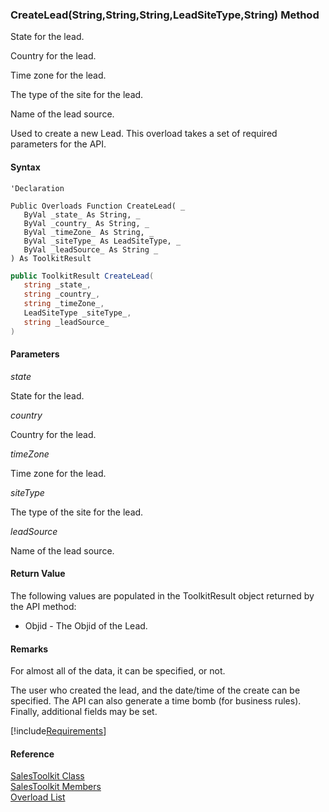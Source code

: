 ﻿### CreateLead(String,String,String,LeadSiteType,String) Method

State for the lead.

Country for the lead.

Time zone for the lead.

The type of the site for the lead.

Name of the lead source.

Used to create a new Lead. This overload takes a set of required parameters for the API.

#### Syntax

```vbnet
'Declaration

Public Overloads Function CreateLead( _
   ByVal _state_ As String, _
   ByVal _country_ As String, _
   ByVal _timeZone_ As String, _
   ByVal _siteType_ As LeadSiteType, _
   ByVal _leadSource_ As String _
) As ToolkitResult
```

```csharp
public ToolkitResult CreateLead( 
   string _state_,
   string _country_,
   string _timeZone_,
   LeadSiteType _siteType_,
   string _leadSource_
)
```

#### Parameters

_state_

State for the lead.

_country_

Country for the lead.

_timeZone_

Time zone for the lead.

_siteType_

The type of the site for the lead.

_leadSource_

Name of the lead source.

#### Return Value

The following values are populated in the ToolkitResult object returned by the API method:

*   Objid \- The Objid of the Lead.

#### Remarks

For almost all of the data, it can be specified, or not.

The user who created the lead, and the date/time of the create can be specified. The API can also generate a time bomb (for business rules). Finally, additional fields may be set.

[!include[Requirements](../partials/requirements.md)]

#### Reference

[SalesToolkit Class](FChoice.Toolkits.Clarify~FChoice.Toolkits.Clarify.Sales.SalesToolkit.md)  
[SalesToolkit Members](FChoice.Toolkits.Clarify~FChoice.Toolkits.Clarify.Sales.SalesToolkit_members.md)  
[Overload List](FChoice.Toolkits.Clarify~FChoice.Toolkits.Clarify.Sales.SalesToolkit~CreateLead.md)